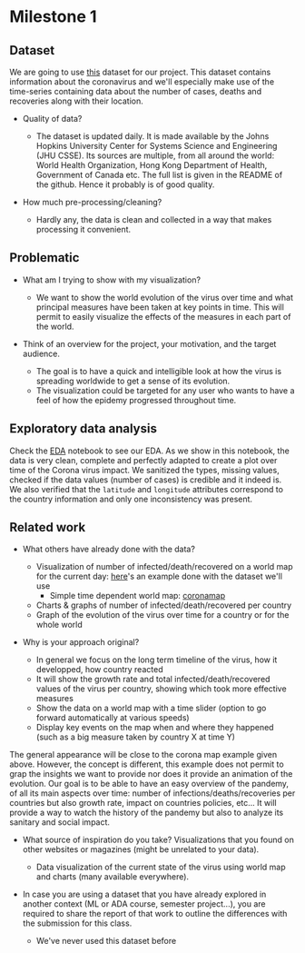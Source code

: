 # Milestone 1

## Dataset

We are going to use [this](https://github.com/CSSEGISandData/COVID-19) dataset for our project. This dataset contains information about the coronavirus and we'll especially make use of the time-series containing data about the number of cases, deaths and recoveries along with their location.

- Quality of data?
  - The dataset is updated daily. It is made available by the Johns Hopkins University Center for Systems Science and Engineering (JHU CSSE). Its sources are multiple, from all around the world: World Health Organization, Hong Kong Department of Health, Government of Canada etc. The full list is given in the README of the github. Hence it probably is of good quality.

- How much pre-processing/cleaning?
  - Hardly any, the data is clean and collected in a way that makes processing it convenient.

## Problematic

- What am I trying to show with my visualization?
  - We want to show the world evolution of the virus over time and what principal measures have been taken at key points in time. This will permit to easily visualize the effects of the measures in each part of the world.

- Think of an overview for the project, your motivation, and the target audience.
  - The goal is to have a quick and intelligible look at how the virus is spreading worldwide to get a sense of its evolution.
  - The visualization could be targeted for any user who wants to have a feel of how the epidemy progressed throughout time.

## Exploratory data analysis

Check the [EDA](./EDA.ipynb) notebook to see our EDA. As we show in this notebook, the data is very clean, complete and perfectly adapted to create a plot over time of the Corona virus impact. We sanitized the types, missing values, checked if the data values (number of cases) is credible and it indeed is. We also verified that the `latitude` and `longitude` attributes correspond to the country information and only one inconsistency was present.

## Related work

- What others have already done with the data?
  - Visualization of number of infected/death/recovered on a world map for the current day: [here](https://gisanddata.maps.arcgis.com/apps/opsdashboard/index.html#/bda7594740fd40299423467b48e9ecf6)'s an example done with the dataset we'll use
	- Simple time dependent world map: [coronamap](https://thecoronamap.com)
  - Charts & graphs of number of infected/death/recovered per country
  - Graph of the evolution of the virus over time for a country or for the whole world

- Why is your approach original?
  - In general we focus on the long term timeline of the virus, how it developped, how country reacted
  - It will show the growth rate and total infected/death/recovered values of the virus per country, showing which took more effective measures
  - Show the data on a world map with a time slider (option to go forward automatically at various speeds)
  - Display key events on the map when and where they happened (such as a big measure taken by country X at time Y)

The general appearance will be close to the corona map example given above. However, the concept is different, this example does not permit to grap the insights we want to provide nor does it provide an animation of the evolution. Our goal is to be able to have an easy overview of the pandemy, of all its main aspects over time: number of infections/deaths/recoveries per countries but also growth rate, impact on countries policies, etc... It will provide a way to watch the history of the pandemy but also to analyze its sanitary and social impact.

- What source of inspiration do you take? Visualizations that you found on other websites or magazines (might be unrelated to your data).
  - Data visualization of the current state of the virus using world map and charts (many available everywhere).

- In case you are using a dataset that you have already explored in another context (ML or ADA course, semester project...), you are required to share the report of that work to outline the differences with the submission for this class.
  - We've never used this dataset before
